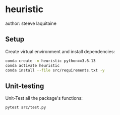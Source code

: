 # heuristic

author: steeve laquitaine

## Setup

Create virtual environment and install dependencies:

```bash
conda create -n heuristic python==3.6.13
conda activate heuristic
conda install --file src/requirements.txt -y
```

## Unit-testing

Unit-Test all the package's functions:

```bash
pytest src/test.py
```